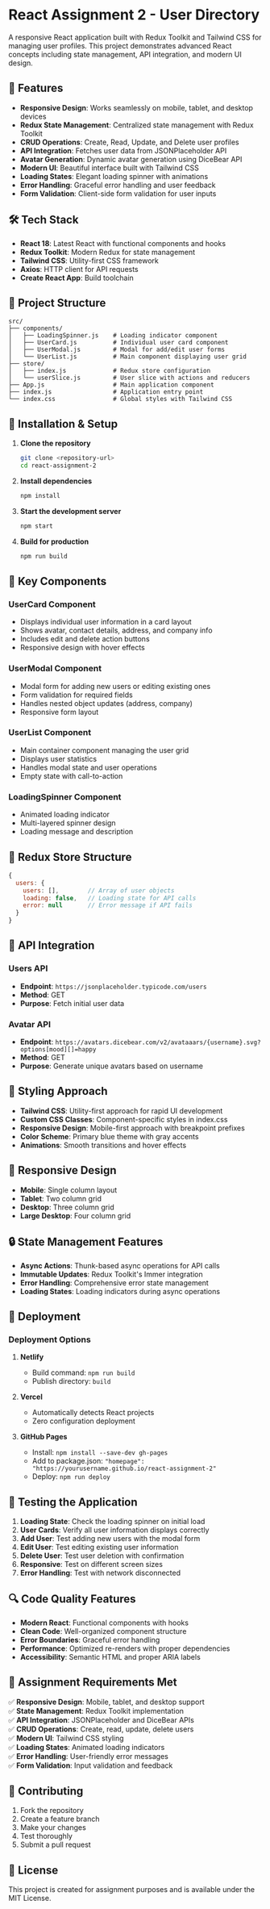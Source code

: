 # React Assignment 2 - User Directory

A responsive React application built with Redux Toolkit and Tailwind CSS for managing user profiles. This project demonstrates advanced React concepts including state management, API integration, and modern UI design.

## 🚀 Features

- **Responsive Design**: Works seamlessly on mobile, tablet, and desktop devices
- **Redux State Management**: Centralized state management with Redux Toolkit
- **CRUD Operations**: Create, Read, Update, and Delete user profiles
- **API Integration**: Fetches user data from JSONPlaceholder API
- **Avatar Generation**: Dynamic avatar generation using DiceBear API
- **Modern UI**: Beautiful interface built with Tailwind CSS
- **Loading States**: Elegant loading spinner with animations
- **Error Handling**: Graceful error handling and user feedback
- **Form Validation**: Client-side form validation for user inputs

## 🛠️ Tech Stack

- **React 18**: Latest React with functional components and hooks
- **Redux Toolkit**: Modern Redux for state management
- **Tailwind CSS**: Utility-first CSS framework
- **Axios**: HTTP client for API requests
- **Create React App**: Build toolchain

## 📁 Project Structure

```
src/
├── components/
│   ├── LoadingSpinner.js    # Loading indicator component
│   ├── UserCard.js          # Individual user card component
│   ├── UserModal.js         # Modal for add/edit user forms
│   └── UserList.js          # Main component displaying user grid
├── store/
│   ├── index.js             # Redux store configuration
│   └── userSlice.js         # User slice with actions and reducers
├── App.js                   # Main application component
├── index.js                 # Application entry point
└── index.css                # Global styles with Tailwind CSS
```

## 🔧 Installation & Setup

1. **Clone the repository**

   ```bash
   git clone <repository-url>
   cd react-assignment-2
   ```

2. **Install dependencies**

   ```bash
   npm install
   ```

3. **Start the development server**

   ```bash
   npm start
   ```

4. **Build for production**
   ```bash
   npm run build
   ```

## 🎯 Key Components

### UserCard Component

- Displays individual user information in a card layout
- Shows avatar, contact details, address, and company info
- Includes edit and delete action buttons
- Responsive design with hover effects

### UserModal Component

- Modal form for adding new users or editing existing ones
- Form validation for required fields
- Handles nested object updates (address, company)
- Responsive form layout

### UserList Component

- Main container component managing the user grid
- Displays user statistics
- Handles modal state and user operations
- Empty state with call-to-action

### LoadingSpinner Component

- Animated loading indicator
- Multi-layered spinner design
- Loading message and description

## 🔄 Redux Store Structure

```javascript
{
  users: {
    users: [],        // Array of user objects
    loading: false,   // Loading state for API calls
    error: null       // Error message if API fails
  }
}
```

## 📡 API Integration

### Users API

- **Endpoint**: `https://jsonplaceholder.typicode.com/users`
- **Method**: GET
- **Purpose**: Fetch initial user data

### Avatar API

- **Endpoint**: `https://avatars.dicebear.com/v2/avataaars/{username}.svg?options[mood][]=happy`
- **Method**: GET
- **Purpose**: Generate unique avatars based on username

## 🎨 Styling Approach

- **Tailwind CSS**: Utility-first approach for rapid UI development
- **Custom CSS Classes**: Component-specific styles in index.css
- **Responsive Design**: Mobile-first approach with breakpoint prefixes
- **Color Scheme**: Primary blue theme with gray accents
- **Animations**: Smooth transitions and hover effects

## 📱 Responsive Design

- **Mobile**: Single column layout
- **Tablet**: Two column grid
- **Desktop**: Three column grid
- **Large Desktop**: Four column grid

## 🔒 State Management Features

- **Async Actions**: Thunk-based async operations for API calls
- **Immutable Updates**: Redux Toolkit's Immer integration
- **Error Handling**: Comprehensive error state management
- **Loading States**: Loading indicators during async operations

## 🚀 Deployment

### Deployment Options

1. **Netlify**

   - Build command: `npm run build`
   - Publish directory: `build`

2. **Vercel**

   - Automatically detects React projects
   - Zero configuration deployment

3. **GitHub Pages**
   - Install: `npm install --save-dev gh-pages`
   - Add to package.json: `"homepage": "https://yourusername.github.io/react-assignment-2"`
   - Deploy: `npm run deploy`

## 🧪 Testing the Application

1. **Loading State**: Check the loading spinner on initial load
2. **User Cards**: Verify all user information displays correctly
3. **Add User**: Test adding new users with the modal form
4. **Edit User**: Test editing existing user information
5. **Delete User**: Test user deletion with confirmation
6. **Responsive**: Test on different screen sizes
7. **Error Handling**: Test with network disconnected

## 🔍 Code Quality Features

- **Modern React**: Functional components with hooks
- **Clean Code**: Well-organized component structure
- **Error Boundaries**: Graceful error handling
- **Performance**: Optimized re-renders with proper dependencies
- **Accessibility**: Semantic HTML and proper ARIA labels

## 📝 Assignment Requirements Met

✅ **Responsive Design**: Mobile, tablet, and desktop support  
✅ **State Management**: Redux Toolkit implementation  
✅ **API Integration**: JSONPlaceholder and DiceBear APIs  
✅ **CRUD Operations**: Create, read, update, delete users  
✅ **Modern UI**: Tailwind CSS styling  
✅ **Loading States**: Animated loading indicators  
✅ **Error Handling**: User-friendly error messages  
✅ **Form Validation**: Input validation and feedback

## 🤝 Contributing

1. Fork the repository
2. Create a feature branch
3. Make your changes
4. Test thoroughly
5. Submit a pull request

## 📄 License

This project is created for assignment purposes and is available under the MIT License.
